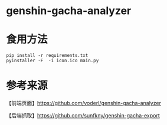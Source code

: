 # genshin-gacha-analyzer

# 食用方法
``` shell
pip install -r requirements.txt
pyinstaller -F  -i icon.ico main.py
```
# 参考来源

【前端页面】https://github.com/voderl/genshin-gacha-analyzer

【后端抓取】https://github.com/sunfkny/genshin-gacha-export
